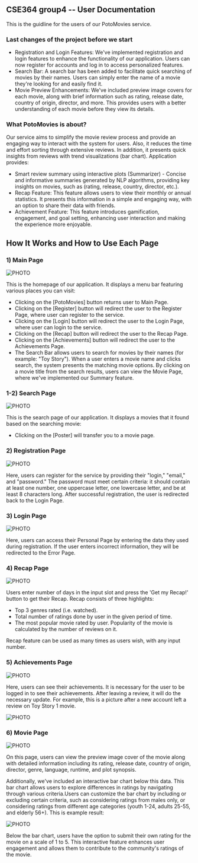 ## CSE364 group4 -- User Documentation

This is the guidline for the users of our PotoMovies service.

### Last changes of the project before we start

* Registration and Login Features: We've implemented registration and login features to enhance the functionality of our application. Users can now register for accounts and log in to access personalized features.
* Search Bar: A search bar has been added to facilitate quick searching of movies by their names. Users can simply enter the name of a movie they're looking for and easily find it.
* Movie Preview Enhancements: We've included preview image covers for each movie, along with brief information such as rating, release date, country of origin, director, and more. This provides users with a better understanding of each movie before they view its details.

### What PotoMovies is about?
Our service aims to simplify the movie review process and provide an engaging way to interact with the system for users. Also, it reduces the time and effort sorting through extensive reviews. In addition, it presents quick insights from reviews with trend visualizations (bar chart). Application provides:

* Smart review summary using interactive plots (Summarizer) - Concise and informative summaries generated by NLP algorithms, providing key insights on movies, such as (rating, release, country, director, etc.).
* Recap Feature: This feature allows users to view their monthly or annual statistics. It presents this information in a simple and engaging way, with an option to share their data with friends.
* Achievement Feature: This feature introduces gamification, engagement, and goal setting, enhancing user interaction and making the experience more enjoyable.

## How It Works and How to Use Each Page

### 1) Main Page

![PHOTO](images/mainpage.jpg)

This is the homepage of our application. It displays a menu bar featuring various places you can visit:

* Clicking on the [PotoMovies] button returns user to Main Page.
* Clicking on the [Register] button will redirect the user to the Register Page, where user can register to the service.
* Clicking on the [Login] button will redirect the user to the Login Page, where user can login to the service.
* Clicking on the [Recap] button will redirect the user to the Recap Page.
* Clicking on the [Achievements] button will redirect the user to the Achievements Page.
* The Search Bar allows users to search for movies by their names (for example: "Toy Story"). When a user enters a movie name and clicks search, the system presents the matching movie options. By clicking on a movie title from the search results, users can view the Movie Page, where we've implemented our Summary feature.

### 1-2) Search Page

![PHOTO](images/searchmovie.png)

This is the search page of our application. It displays a movies that it found based on the searching movie:

* Clicking on the [Poster] will transfer you to a movie page.

### 2) Registration Page

![PHOTO](images/registerpage.jpg)

Here, users can register for the service by providing their "login," "email," and "password." The password must meet certain criteria: it should contain at least one number, one uppercase letter, one lowercase letter, and be at least 8 characters long. After successful registration, the user is redirected back to the Login Page.

### 3) Login Page

![PHOTO](images/loginpage.jpg)

Here, users can access their Personal Page by entering the data they used during registration. If the user enters incorrect information, they will be redirected to the Error Page.

### 4) Recap Page

![PHOTO](images/recappage.jpg)

Users enter number of days in the input slot and press the 'Get my Recap!' button to get their Recap. Recap consists of three highlights:
* Top 3 genres rated (i.e. watched).
* Total number of ratings done by user in the given period of time.
* The most popular movie rated by user. Popularity of the movie is calculated by the number of reviews on it.

Recap feature can be used as many times as users wish, with any input number. 

### 5) Achievements Page

![PHOTO](images/achievement_before.png)

Here, users can see their achievements. It is necessary for the user to be logged in to see their achievements.
After leaving a review, it will do the necessary update. For example, this is a picture after a new account left a review on Toy Story 1 movie.

![PHOTO](images/achievement_after.png)

### 6) Movie Page

![PHOTO](images/moviepage.jpg)

On this page, users can view the preview image cover of the movie along with detailed information including its rating, release date, country of origin, director, genre, language, runtime, and plot synopsis. 

Additionally, we've included an interactive bar chart below this data. This bar chart allows users to explore differences in ratings by navigating through various criteria.Users can customize the bar chart by including or excluding certain criteria, such as considering ratings from males only, or considering ratings from different age categories (youth 1-24, adults 25-55, and elderly 56+).
This is example result:

![PHOTO](images/moviepage_example.png)


Below the bar chart, users have the option to submit their own rating for the movie on a scale of 1 to 5. This interactive feature enhances user engagement and allows them to contribute to the community's ratings of the movie.



